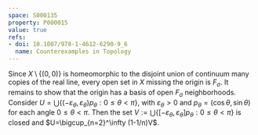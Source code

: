 ```yaml
---
space: S000135
property: P000015
value: true
refs:
- doi: 10.1007/978-1-4612-6290-9_6
  name: Counterexamples in Topology
---
```


Since $X\setminus\{(0,0)\}$ is homeomorphic to the disjoint union of continuum many copies of the real line,
every open set in $X$ missing the origin is $F_\sigma$.
It remains to show that the origin has a basis of open $F_\sigma$ neighborhoods.
Consider $U=\bigcup\{(-\varepsilon_\theta,\varepsilon_\theta)p_\theta: 0\leq \theta< \pi\}$, with $\varepsilon_\theta>0$
and $p_\theta=(\cos\theta,\sin\theta)$ for each angle $0\leq \theta < \pi$. Then the set
$V:=\bigcup\{[-\varepsilon_\theta,\varepsilon_\theta]p_\theta: 0\leq \theta< \pi\}$ is closed
and $U=\bigcup_{n=2}^\infty (1-1/n)V$.
